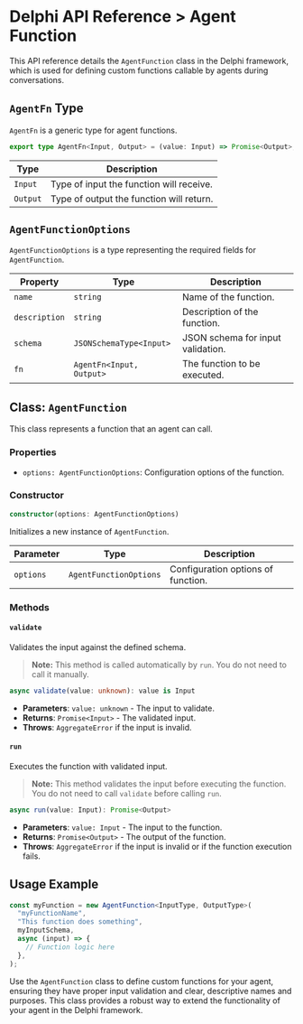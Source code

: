 # Delphi API Reference > Agent Function

This API reference details the `AgentFunction` class in the Delphi framework,
which is used for defining custom functions callable by agents during
conversations.

## `AgentFn` Type

`AgentFn` is a generic type for agent functions.

```typescript
export type AgentFn<Input, Output> = (value: Input) => Promise<Output>;
```

| Type     | Description                              |
| -------- | ---------------------------------------- |
| `Input`  | Type of input the function will receive. |
| `Output` | Type of output the function will return. |

## `AgentFunctionOptions`

`AgentFunctionOptions` is a type representing the required fields for
`AgentFunction`.

| Property      | Type                     | Description                       |
| ------------- | ------------------------ | --------------------------------- |
| `name`        | `string`                 | Name of the function.             |
| `description` | `string`                 | Description of the function.      |
| `schema`      | `JSONSchemaType<Input>`  | JSON schema for input validation. |
| `fn`          | `AgentFn<Input, Output>` | The function to be executed.      |

## Class: `AgentFunction`

This class represents a function that an agent can call.

### Properties

- `options: AgentFunctionOptions`: Configuration options of the function.

### Constructor

```typescript
constructor(options: AgentFunctionOptions)
```

Initializes a new instance of `AgentFunction`.

| Parameter | Type                   | Description                        |
| --------- | ---------------------- | ---------------------------------- |
| `options` | `AgentFunctionOptions` | Configuration options of function. |

### Methods

#### `validate`

Validates the input against the defined schema.

> **Note:** This method is called automatically by `run`. You do not need to
> call it manually.

```typescript
async validate(value: unknown): value is Input
```

- **Parameters**: `value: unknown` - The input to validate.
- **Returns**: `Promise<Input>` - The validated input.
- **Throws**: `AggregateError` if the input is invalid.

#### `run`

Executes the function with validated input.

> **Note:** This method validates the input before executing the function. You
> do not need to call `validate` before calling `run`.

```typescript
async run(value: Input): Promise<Output>
```

- **Parameters**: `value: Input` - The input to the function.
- **Returns**: `Promise<Output>` - The output of the function.
- **Throws**: `AggregateError` if the input is invalid or if the function
  execution fails.

## Usage Example

```typescript
const myFunction = new AgentFunction<InputType, OutputType>(
  "myFunctionName",
  "This function does something",
  myInputSchema,
  async (input) => {
    // Function logic here
  },
);
```

Use the `AgentFunction` class to define custom functions for your agent,
ensuring they have proper input validation and clear, descriptive names and
purposes. This class provides a robust way to extend the functionality of your
agent in the Delphi framework.
